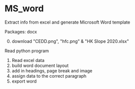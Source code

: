 # MS_word
Extract info from excel and generate Microsoft Word template

Packages:
docx

0. download "CEDD.png", "hfc.png" & "HK Slope 2020.xlsx"

Read python program
1. Read excel data
2. build word document layout
3. add in headings, page break and image
4. assign data to the correct paragraph
5. export word

